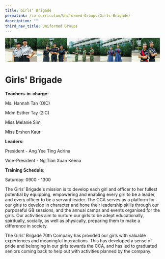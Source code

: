 ```yaml
---
title: Girls' Brigade
permalink: /co-curriculum/Uniformed-Groups/Girls-Brigade/
description: ""
third_nav_title: Uniformed Groups
---
```

![CCA](/images/CCA/Collage-uni.jpg)

Girls' Brigade
==============

<b> Teachers-in-charge: </b>

Ms. Hannah Tan (OIC)

Mdm Esther Tay (2IC)

Miss Melanie Sim

Miss Ershen Kaur

<b> Leaders: </b>

President - Ang Yee Ting Adrina

Vice-President - Ng Tian Xuan Keena

  

<b> Training Schedule: </b>

Saturday: 0900 - 1300

  

The Girls’ Brigade's mission is to develop each girl and officer to her fullest potential by equipping, empowering and enabling every girl to be a leader, and every officer to be a servant leader. The CCA serves as a platform for our girls to develop in character and hone their leadership skills through our purposeful GB sessions, and the annual camps and events organised for the girls. Our activities aim to nurture our girls to be adept educationally, spiritually, socially, as well as physically, preparing them to make a difference in society. 

  

The Girls' Brigade 70th Company has provided our girls with valuable experiences and meaningful interactions. This has developed a sense of pride and belonging in our girls towards the CCA, and has led to graduated seniors coming back to help out with activities planned by the company.